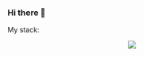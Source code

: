 ### Hi there 👋

My stack:<p align="center">
<a href="https://skillicons.dev">
    <img src="https://skillicons.dev/icons?i=html,css,sass,js,git,github,vscode,react,next,tailwind,nodejs,postgres,mongodb,prisma" />
  </a>

</p>
